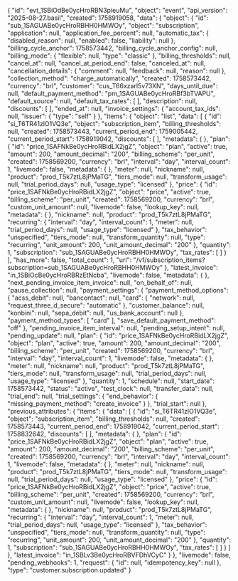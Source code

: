 {
  "id": "evt_1SBiOdBe0ycHroRBN3pieuMu",
  "object": "event",
  "api_version": "2025-08-27.basil",
  "created": 1758919058,
  "data": {
    "object": {
      "id": "sub_1SAGUABe0ycHroRBHH0HMWOy",
      "object": "subscription",
      "application": null,
      "application_fee_percent": null,
      "automatic_tax": {
        "disabled_reason": null,
        "enabled": false,
        "liability": null
      },
      "billing_cycle_anchor": 1758573442,
      "billing_cycle_anchor_config": null,
      "billing_mode": {
        "flexible": null,
        "type": "classic"
      },
      "billing_thresholds": null,
      "cancel_at": null,
      "cancel_at_period_end": false,
      "canceled_at": null,
      "cancellation_details": {
        "comment": null,
        "feedback": null,
        "reason": null
      },
      "collection_method": "charge_automatically",
      "created": 1758573442,
      "currency": "brl",
      "customer": "cus_T66xzarl5v73XN",
      "days_until_due": null,
      "default_payment_method": "pm_1SAGUABe0ycHroRBf3bTVAPU",
      "default_source": null,
      "default_tax_rates": [
      ],
      "description": null,
      "discounts": [
      ],
      "ended_at": null,
      "invoice_settings": {
        "account_tax_ids": null,
        "issuer": {
          "type": "self"
        }
      },
      "items": {
        "object": "list",
        "data": [
          {
            "id": "si_T6TR41zlO1VQ3e",
            "object": "subscription_item",
            "billing_thresholds": null,
            "created": 1758573443,
            "current_period_end": 1759005442,
            "current_period_start": 1758919042,
            "discounts": [
            ],
            "metadata": {
            },
            "plan": {
              "id": "price_1SAFNkBe0ycHroRBidLX2jgZ",
              "object": "plan",
              "active": true,
              "amount": 200,
              "amount_decimal": "200",
              "billing_scheme": "per_unit",
              "created": 1758569200,
              "currency": "brl",
              "interval": "day",
              "interval_count": 1,
              "livemode": false,
              "metadata": {
              },
              "meter": null,
              "nickname": null,
              "product": "prod_T5k7ztL8jPMaTG",
              "tiers_mode": null,
              "transform_usage": null,
              "trial_period_days": null,
              "usage_type": "licensed"
            },
            "price": {
              "id": "price_1SAFNkBe0ycHroRBidLX2jgZ",
              "object": "price",
              "active": true,
              "billing_scheme": "per_unit",
              "created": 1758569200,
              "currency": "brl",
              "custom_unit_amount": null,
              "livemode": false,
              "lookup_key": null,
              "metadata": {
              },
              "nickname": null,
              "product": "prod_T5k7ztL8jPMaTG",
              "recurring": {
                "interval": "day",
                "interval_count": 1,
                "meter": null,
                "trial_period_days": null,
                "usage_type": "licensed"
              },
              "tax_behavior": "unspecified",
              "tiers_mode": null,
              "transform_quantity": null,
              "type": "recurring",
              "unit_amount": 200,
              "unit_amount_decimal": "200"
            },
            "quantity": 1,
            "subscription": "sub_1SAGUABe0ycHroRBHH0HMWOy",
            "tax_rates": [
            ]
          }
        ],
        "has_more": false,
        "total_count": 1,
        "url": "/v1/subscription_items?subscription=sub_1SAGUABe0ycHroRBHH0HMWOy"
      },
      "latest_invoice": "in_1SBiOcBe0ycHroRBRzEtNcba",
      "livemode": false,
      "metadata": {
      },
      "next_pending_invoice_item_invoice": null,
      "on_behalf_of": null,
      "pause_collection": null,
      "payment_settings": {
        "payment_method_options": {
          "acss_debit": null,
          "bancontact": null,
          "card": {
            "network": null,
            "request_three_d_secure": "automatic"
          },
          "customer_balance": null,
          "konbini": null,
          "sepa_debit": null,
          "us_bank_account": null
        },
        "payment_method_types": [
          "card"
        ],
        "save_default_payment_method": "off"
      },
      "pending_invoice_item_interval": null,
      "pending_setup_intent": null,
      "pending_update": null,
      "plan": {
        "id": "price_1SAFNkBe0ycHroRBidLX2jgZ",
        "object": "plan",
        "active": true,
        "amount": 200,
        "amount_decimal": "200",
        "billing_scheme": "per_unit",
        "created": 1758569200,
        "currency": "brl",
        "interval": "day",
        "interval_count": 1,
        "livemode": false,
        "metadata": {
        },
        "meter": null,
        "nickname": null,
        "product": "prod_T5k7ztL8jPMaTG",
        "tiers_mode": null,
        "transform_usage": null,
        "trial_period_days": null,
        "usage_type": "licensed"
      },
      "quantity": 1,
      "schedule": null,
      "start_date": 1758573442,
      "status": "active",
      "test_clock": null,
      "transfer_data": null,
      "trial_end": null,
      "trial_settings": {
        "end_behavior": {
          "missing_payment_method": "create_invoice"
        }
      },
      "trial_start": null
    },
    "previous_attributes": {
      "items": {
        "data": [
          {
            "id": "si_T6TR41zlO1VQ3e",
            "object": "subscription_item",
            "billing_thresholds": null,
            "created": 1758573443,
            "current_period_end": 1758919042,
            "current_period_start": 1758832642,
            "discounts": [
            ],
            "metadata": {
            },
            "plan": {
              "id": "price_1SAFNkBe0ycHroRBidLX2jgZ",
              "object": "plan",
              "active": true,
              "amount": 200,
              "amount_decimal": "200",
              "billing_scheme": "per_unit",
              "created": 1758569200,
              "currency": "brl",
              "interval": "day",
              "interval_count": 1,
              "livemode": false,
              "metadata": {
              },
              "meter": null,
              "nickname": null,
              "product": "prod_T5k7ztL8jPMaTG",
              "tiers_mode": null,
              "transform_usage": null,
              "trial_period_days": null,
              "usage_type": "licensed"
            },
            "price": {
              "id": "price_1SAFNkBe0ycHroRBidLX2jgZ",
              "object": "price",
              "active": true,
              "billing_scheme": "per_unit",
              "created": 1758569200,
              "currency": "brl",
              "custom_unit_amount": null,
              "livemode": false,
              "lookup_key": null,
              "metadata": {
              },
              "nickname": null,
              "product": "prod_T5k7ztL8jPMaTG",
              "recurring": {
                "interval": "day",
                "interval_count": 1,
                "meter": null,
                "trial_period_days": null,
                "usage_type": "licensed"
              },
              "tax_behavior": "unspecified",
              "tiers_mode": null,
              "transform_quantity": null,
              "type": "recurring",
              "unit_amount": 200,
              "unit_amount_decimal": "200"
            },
            "quantity": 1,
            "subscription": "sub_1SAGUABe0ycHroRBHH0HMWOy",
            "tax_rates": [
            ]
          }
        ]
      },
      "latest_invoice": "in_1SBLv3Be0ycHroRBVFDhVCyC"
    }
  },
  "livemode": false,
  "pending_webhooks": 1,
  "request": {
    "id": null,
    "idempotency_key": null
  },
  "type": "customer.subscription.updated"
}